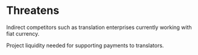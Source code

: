 # Threatens

Indirect competitors such as translation enterprises currently working with fiat currency.

Project liquidity needed for supporting payments to translators.

